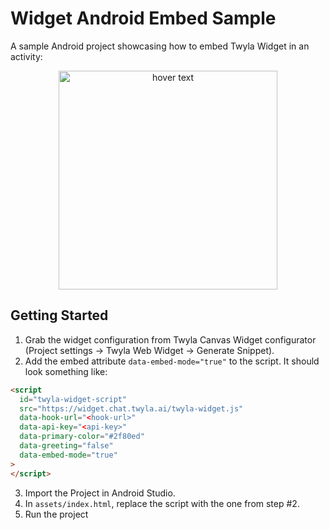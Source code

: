 # Widget Android Embed Sample

A sample Android project showcasing how to embed Twyla Widget in an activity:

<p align="center">
  <img src="https://assets.canvas.twyla.ai/widget/widget-sample-github-readme.png" width="350" title="hover text">
</p>

## Getting Started
1. Grab the widget configuration from Twyla Canvas Widget configurator (Project settings -> Twyla Web Widget -> Generate Snippet).
2. Add the embed attribute `data-embed-mode="true"` to the script. It should look something like:
```html
<script
  id="twyla-widget-script"
  src="https://widget.chat.twyla.ai/twyla-widget.js"
  data-hook-url="<hook-url>"
  data-api-key="<api-key>"
  data-primary-color="#2f80ed"
  data-greeting="false"
  data-embed-mode="true"
>
</script>
```
3. Import the Project in Android Studio.
4.  In `assets/index.html`, replace the script with the one from step #2.
5. Run the project
